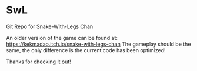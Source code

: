 # SwL
Git Repo for Snake-With-Legs Chan

An older version of the game can be found at: https://kekmadao.itch.io/snake-with-legs-chan
The gameplay should be the same, the only difference is the current code has been optimized!

Thanks for checking it out!
